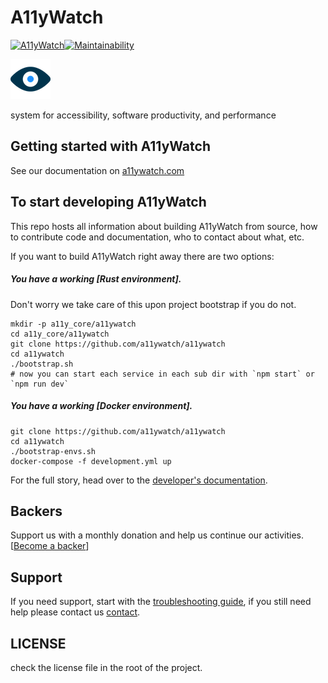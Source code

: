 # A11yWatch

[![A11yWatch](https://circleci.com/gh/A11yWatch/a11ywatch.svg?style=svg)](https://circleci.com/gh/A11yWatch/a11ywatch)[![Maintainability](https://api.codeclimate.com/v1/badges/f5fdfe29c6e911f323cf/maintainability)](https://codeclimate.com/github/A11yWatch/a11ywatch/maintainability)

![A11yWatch](web/public/static/img/favicon.png?raw=true "A11yWatch Logo")

system for accessibility, software productivity, and performance

## Getting started with A11yWatch

See our documentation on [a11ywatch.com](https://a11ywatch.github.io/a11ywatch-docs)

## To start developing A11yWatch

This repo hosts all information about
building A11yWatch from source, how to contribute code
and documentation, who to contact about what, etc.

If you want to build A11yWatch right away there are two options:

##### You have a working [Rust environment].

Don't worry we take care of this upon project bootstrap if you do not.

```
mkdir -p a11y_core/a11ywatch
cd a11y_core/a11ywatch
git clone https://github.com/a11ywatch/a11ywatch
cd a11ywatch
./bootstrap.sh
# now you can start each service in each sub dir with `npm start` or `npm run dev`
```

##### You have a working [Docker environment].

```
git clone https://github.com/a11ywatch/a11ywatch
cd a11ywatch
./bootstrap-envs.sh
docker-compose -f development.yml up
```

For the full story, head over to the [developer's documentation](https://a11ywatch.github.io/a11ywatch-docs/docs/getting-started).

## Backers

Support us with a monthly donation and help us continue our activities. [[Become a backer](https://opencollective.com/a11ywatch#backer)]

## Support

If you need support, start with the [troubleshooting guide](https://a11ywatch.github.io/a11ywatch-docs/docs/troubleshooting),
if you still need help please contact us [contact](https://a11ywatch.github.io/a11ywatch-docs/docs/contact).

## LICENSE

check the license file in the root of the project.
